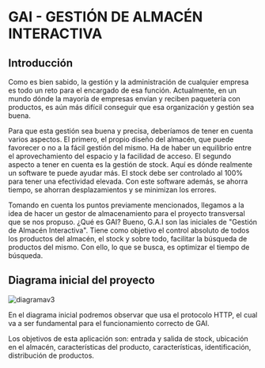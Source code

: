 # GAI - GESTIÓN DE ALMACÉN INTERACTIVA

## Introducción

Como es bien sabido, la gestión y la administración de cualquier empresa es todo un reto para el encargado de esa función. Actualmente, en un mundo dónde la mayoría de empresas envían y reciben paquetería con productos, es aún más difícil conseguir que esa organización y gestión sea buena.

Para que esta gestión sea buena y precisa, deberíamos de tener en cuenta varios aspectos. El primero, el propio diseño del almacén, que puede favorecer o no a la fácil gestión del mismo. Ha de haber un equilibrio entre el aprovechamiento del espacio y la facilidad de acceso. El segundo aspecto a tener en cuenta es la gestión de stock. Aquí es dónde realmente un software te puede ayudar más. El stock debe ser controlado al 100% para tener una efectividad elevada. Con este software además, se ahorra tiempo, se ahorran desplazamientos y se minimizan los errores. 

Tomando en cuenta los puntos previamente mencionados, llegamos a la idea de hacer un gestor de almacenamiento para el proyecto transversal que se nos propuso. ¿Qué es GAI? Bueno, G.A.I son las iniciales de "Gestión de Almacén Interactiva". Tiene como objetivo el control absoluto de todos los productos del almacén, el stock y sobre todo, facilitar la búsqueda de productos del mismo. Con ello, lo que se busca, es optimizar el tiempo de búsqueda.


## Diagrama inicial del proyecto

![diagramav3](https://user-images.githubusercontent.com/91564971/170886220-74017439-aab2-404a-893d-15a8a5557a70.png)

En el diagrama inicial podremos observar que usa el protocolo HTTP, el cual va a ser fundamental para el funcionamiento correcto de GAI.

Los objetivos de esta aplicación son: entrada y salida de stock, ubicación en el almacén, características del producto, características, identificación, distribución de productos.
